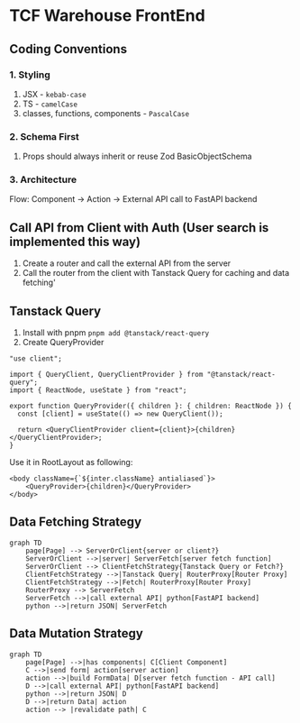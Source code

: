 # TCF Warehouse FrontEnd
## Coding Conventions
### 1. Styling
1. JSX - `kebab-case`
2. TS - `camelCase`
3. classes, functions, components - `PascalCase`

### 2. Schema First
1. Props should always inherit or reuse Zod BasicObjectSchema

### 3. Architecture
Flow: Component -> Action -> External API call to FastAPI backend

## Call API from Client with Auth (User search is implemented this way)
1. Create a router and call the external API from the server
2. Call the router from the client with Tanstack Query for caching and data fetching'

## Tanstack Query
1. Install with pnpm `pnpm add @tanstack/react-query`
2. Create QueryProvider
```tsx
"use client";

import { QueryClient, QueryClientProvider } from "@tanstack/react-query";
import { ReactNode, useState } from "react";

export function QueryProvider({ children }: { children: ReactNode }) {
  const [client] = useState(() => new QueryClient());

  return <QueryClientProvider client={client}>{children}</QueryClientProvider>;
}
```
Use it in RootLayout as following:
```tsx
<body className={`${inter.className} antialiased`}>
    <QueryProvider>{children}</QueryProvider>
</body>
```

## Data Fetching Strategy
```mermaid
graph TD
    page[Page] --> ServerOrClient{server or client?}
    ServerOrClient -->|server| ServerFetch[server fetch function]
    ServerOrClient --> ClientFetchStrategy{Tanstack Query or Fetch?}
    ClientFetchStrategy -->|Tanstack Query| RouterProxy[Router Proxy]
    ClientFetchStrategy -->|Fetch| RouterProxy[Router Proxy]
    RouterProxy --> ServerFetch
    ServerFetch -->|call external API| python[FastAPI backend]
    python -->|return JSON| ServerFetch
```

## Data Mutation Strategy
```mermaid
graph TD
    page[Page] -->|has components| C[Client Component]
    C -->|send form| action[server action]
    action -->|build FormData| D[server fetch function - API call]
    D -->|call external API| python[FastAPI backend]
    python -->|return JSON| D
    D -->|return Data| action
    action --> |revalidate path| C
```
